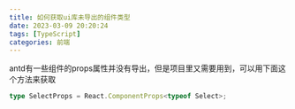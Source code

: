 ```yaml
---
title: 如何获取ui库未导出的组件类型
date: 2023-03-09 20:20:24
tags: [TypeScript]
categories: 前端
---
```


antd有一些组件的props属性并没有导出，但是项目里又需要用到，可以用下面这个方法来获取

```TypeScript
type SelectProps = React.ComponentProps<typeof Select>;
```